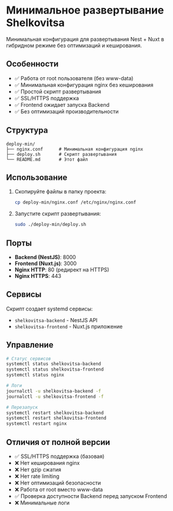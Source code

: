 # Минимальное развертывание Shelkovitsa

Минимальная конфигурация для развертывания Nest + Nuxt в гибридном режиме без оптимизаций и кеширования.

## Особенности

- ✅ Работа от root пользователя (без www-data)
- ✅ Минимальная конфигурация nginx без кеширования
- ✅ Простой скрипт развертывания
- ✅ SSL/HTTPS поддержка
- ✅ Frontend ожидает запуска Backend
- ✅ Без оптимизаций производительности

## Структура

```
deploy-min/
├── nginx.conf      # Минимальная конфигурация nginx
├── deploy.sh       # Скрипт развертывания
└── README.md       # Этот файл
```

## Использование

1. Скопируйте файлы в папку проекта:
   ```bash
   cp deploy-min/nginx.conf /etc/nginx/nginx.conf
   ```

2. Запустите скрипт развертывания:
   ```bash
   sudo ./deploy-min/deploy.sh
   ```

## Порты

- **Backend (NestJS)**: 8000
- **Frontend (Nuxt.js)**: 3000  
- **Nginx HTTP**: 80 (редирект на HTTPS)
- **Nginx HTTPS**: 443

## Сервисы

Скрипт создает systemd сервисы:
- `shelkovitsa-backend` - NestJS API
- `shelkovitsa-frontend` - Nuxt.js приложение

## Управление

```bash
# Статус сервисов
systemctl status shelkovitsa-backend
systemctl status shelkovitsa-frontend
systemctl status nginx

# Логи
journalctl -u shelkovitsa-backend -f
journalctl -u shelkovitsa-frontend -f

# Перезапуск
systemctl restart shelkovitsa-backend
systemctl restart shelkovitsa-frontend
systemctl restart nginx
```

## Отличия от полной версии

- ✅ SSL/HTTPS поддержка (базовая)
- ❌ Нет кеширования nginx
- ❌ Нет gzip сжатия
- ❌ Нет rate limiting
- ❌ Нет оптимизаций безопасности
- ❌ Работа от root вместо www-data
- ✅ Проверка доступности Backend перед запуском Frontend
- ❌ Минимальные логи
